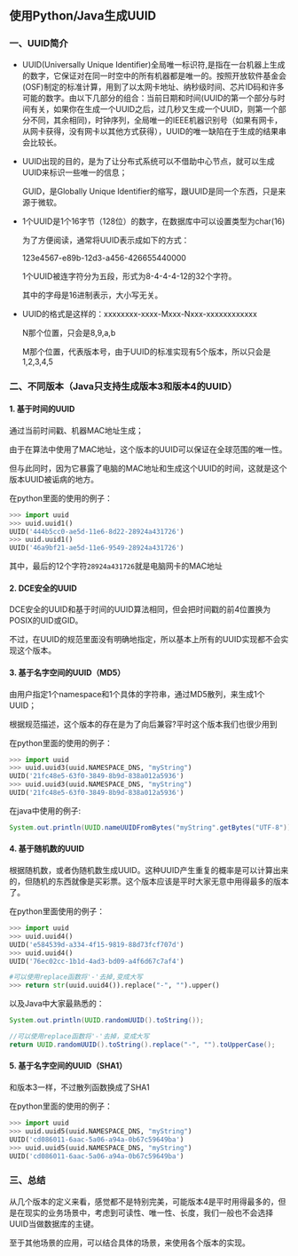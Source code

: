 ## 使用Python/Java生成UUID

### 一、UUID简介

+ UUID(Universally Unique Identifier)全局唯一标识符,是指在一台机器上生成的数字，它保证对在同一时空中的所有机器都是唯一的。按照开放软件基金会(OSF)制定的标准计算，用到了以太网卡地址、纳秒级时间、芯片ID码和许多可能的数字。由以下几部分的组合：当前日期和时间(UUID的第一个部分与时间有关，如果你在生成一个UUID之后，过几秒又生成一个UUID，则第一个部分不同，其余相同)，时钟序列，全局唯一的IEEE机器识别号（如果有网卡，从网卡获得，没有网卡以其他方式获得），UUID的唯一缺陷在于生成的结果串会比较长。

+ UUID出现的目的，是为了让分布式系统可以不借助中心节点，就可以生成UUID来标识一些唯一的信息；

  GUID，是Globally Unique Identifier的缩写，跟UUID是同一个东西，只是来源于微软。

+ 1个UUID是1个16字节（128位）的数字，在数据库中可以设置类型为char(16)

  为了方便阅读，通常将UUID表示成如下的方式：

  123e4567-e89b-12d3-a456-426655440000

  1个UUID被连字符分为五段，形式为8-4-4-4-12的32个字符。

  其中的字母是16进制表示，大小写无关。

+ UUID的格式是这样的：xxxxxxxx-xxxx-Mxxx-Nxxx-xxxxxxxxxxxx

  N那个位置，只会是8,9,a,b

  M那个位置，代表版本号，由于UUID的标准实现有5个版本，所以只会是1,2,3,4,5

### 二、不同版本（Java只支持生成版本3和版本4的UUID）

#### 1. 基于时间的UUID

通过当前时间戳、机器MAC地址生成；

由于在算法中使用了MAC地址，这个版本的UUID可以保证在全球范围的唯一性。

但与此同时，因为它暴露了电脑的MAC地址和生成这个UUID的时间，这就是这个版本UUID被诟病的地方。

在python里面的使用的例子：

```python
>>> import uuid
>>> uuid.uuid1()
UUID('444b5cc0-ae5d-11e6-8d22-28924a431726')
>>> uuid.uuid1()
UUID('46a9bf21-ae5d-11e6-9549-28924a431726')
```

其中，最后的12个字符`28924a431726`就是电脑网卡的MAC地址

#### 2. DCE安全的UUID

DCE安全的UUID和基于时间的UUID算法相同，但会把时间戳的前4位置换为POSIX的UID或GID。

不过，在UUID的规范里面没有明确地指定，所以基本上所有的UUID实现都不会实现这个版本。

#### 3. 基于名字空间的UUID（MD5）

由用户指定1个namespace和1个具体的字符串，通过MD5散列，来生成1个UUID；

根据规范描述，这个版本的存在是为了向后兼容?平时这个版本我们也很少用到

在python里面的使用的例子：

```python
>>> import uuid
>>> uuid.uuid3(uuid.NAMESPACE_DNS, "myString")
UUID('21fc48e5-63f0-3849-8b9d-838a012a5936')
>>> uuid.uuid3(uuid.NAMESPACE_DNS, "myString")
UUID('21fc48e5-63f0-3849-8b9d-838a012a5936')
```

在java中使用的例子:

```java
System.out.println(UUID.nameUUIDFromBytes("myString".getBytes("UTF-8")).toString());
```

#### 4. 基于随机数的UUID

根据随机数，或者伪随机数生成UUID。这种UUID产生重复的概率是可以计算出来的，但随机的东西就像是买彩票。这个版本应该是平时大家无意中用得最多的版本了。

在python里面使用的例子：

```python
>>> import uuid
>>> uuid.uuid4()
UUID('e584539d-a334-4f15-9819-88d73fcf707d')
>>> uuid.uuid4()
UUID('76ec02cc-1b1d-4ad3-bd09-a4f6d67c7af4')

#可以使用replace函数将'-'去掉,变成大写
>>> return str(uuid.uuid4()).replace("-", "").upper()
```

以及Java中大家最熟悉的：

```java
System.out.println(UUID.randomUUID().toString());

//可以使用replace函数将'-'去掉，变成大写
return UUID.randomUUID().toString().replace("-", "").toUpperCase();
```

#### 5. 基于名字空间的UUID（SHA1）

和版本3一样，不过散列函数换成了SHA1

在python里面的使用的例子：

```python
>>> import uuid
>>> uuid.uuid5(uuid.NAMESPACE_DNS, "myString")
UUID('cd086011-6aac-5a06-a94a-0b67c59649ba')
>>> uuid.uuid5(uuid.NAMESPACE_DNS, "myString")
UUID('cd086011-6aac-5a06-a94a-0b67c59649ba')
```

### 三、总结

从几个版本的定义来看，感觉都不是特别完美，可能版本4是平时用得最多的，但是在现实的业务场景中，考虑到可读性、唯一性、长度，我们一般也不会选择UUID当做数据库的主键。

至于其他场景的应用，可以结合具体的场景，来使用各个版本的实现。

